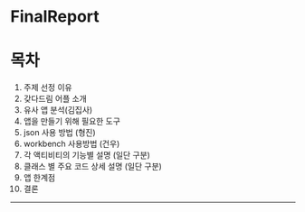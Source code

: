 # FinalReport

# 목차

 1. 주제 선정 이유
 2. 갖다드림 어플 소개
 3. 유사 앱 분석(김집사)
 4. 앱을 만들기 위해 필요한 도구
 5. json 사용 방법 (형진)
 6. workbench 사용방법 (건우)
 7. 각 액티비티의 기능별 설명 (일단 구분)
 8. 클래스 별 주요 코드 상세 설명 (일단 구분)
 9. 앱 한계점
 10. 결론

___
 
 
